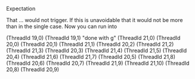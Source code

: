 Expectation 

That ... would not trigger. 
If this is unavoidable that it would not be more than in the single case. 
Now you can run into 

(ThreadId 19,0)
(ThreadId 19,1)
"done with g"
(ThreadId 21,0)
(ThreadId 20,0)
(ThreadId 20,1)
(ThreadId 21,1)
(ThreadId 20,2)
(ThreadId 21,2)
(ThreadId 21,3)
(ThreadId 20,3)
(ThreadId 21,4)
(ThreadId 21,5)
(ThreadId 20,4)
(ThreadId 21,6)
(ThreadId 21,7)
(ThreadId 20,5)
(ThreadId 21,8)
(ThreadId 20,6)
(ThreadId 20,7)
(ThreadId 21,9)
(ThreadId 21,10)
(ThreadId 20,8)
(ThreadId 20,9)